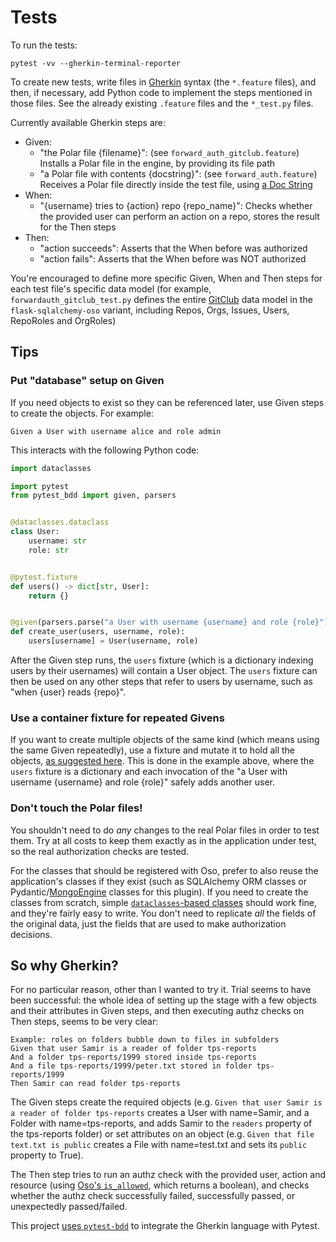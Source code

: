 # Tests

To run the tests:

```shell
pytest -vv --gherkin-terminal-reporter
```

To create new tests, write files in [Gherkin](https://cucumber.io/docs/gherkin/reference)
syntax (the `*.feature` files), and then, if necessary, add Python code to
implement the steps mentioned in those files. See the already existing `.feature` files and
the `*_test.py` files.

Currently available Gherkin steps are:

* Given:
    * "the Polar file {filename}": (see `forward_auth_gitclub.feature`) Installs a Polar file in the engine, by
      providing its file path
    * "a Polar file with contents {docstring}": (see `forward_auth.feature`)  Receives a Polar file directly inside the
      test file, using [a Doc String](https://cucumber.io/docs/gherkin/reference#doc-strings)
* When:
    * "{username} tries to {action} repo {repo_name}": Checks whether the provided user can perform an action on a repo,
      stores the result for the Then steps
* Then:
    * "action succeeds": Asserts that the When before was authorized
    * "action fails": Asserts that the When before was NOT authorized

You're encouraged to define more specific Given, When and Then steps for each test file's specific
data model (for example, `forwardauth_gitclub_test.py` defines the
entire [GitClub](https://github.com/osohq/gitclub/blob/main/backends/flask-sqlalchemy-oso/app/models.py)
data model in the `flask-sqlalchemy-oso` variant, including Repos, Orgs, Issues, Users, RepoRoles and OrgRoles)

## Tips

### Put "database" setup on Given

If you need objects to exist so they can be referenced later, use Given steps
to create the objects. For example:

```gherkin
Given a User with username alice and role admin
```

This interacts with the following Python code:

```py
import dataclasses

import pytest
from pytest_bdd import given, parsers


@dataclasses.dataclass
class User:
    username: str
    role: str


@pytest.fixture
def users() -> dict[str, User]:
    return {}


@given(parsers.parse("a User with username {username} and role {role}"))
def create_user(users, username, role):
    users[username] = User(username, role)
```

After the Given step runs, the `users` fixture (which is a dictionary
indexing users by their usernames) will contain a User object. The `users`
fixture can then be used on any other steps that refer to users by username,
such as "when {user} reads {repo}".

### Use a container fixture for repeated Givens

If you want to create multiple objects of the same kind (which means using
the same Given repeatedly), use a fixture and mutate it to hold all the objects,
[as suggested here](https://github.com/pytest-dev/pytest-bdd/issues/157#issuecomment-149137198).
This is done in the example above, where the `users` fixture is a dictionary
and each invocation of the "a User with username {username} and role {role}" safely
adds another user.

### Don't touch the Polar files!

You shouldn't need to do _any_ changes to the real Polar files in order to test them.
Try at all costs to keep them exactly as in the application under test, so the
real authorization checks are tested.

For the classes that should be registered with Oso, prefer to also reuse the application's
classes if they exist (such as SQLAlchemy ORM classes or
Pydantic/[MongoEngine](https://github.com/MongoEngine/mongoengine)
classes for this plugin). If you need to create the classes from scratch, simple [
`dataclasses`-based classes](https://docs.python.org/3/library/dataclasses.html)
should work fine, and they're fairly easy to write. You don't need to replicate _all_ the fields
of the original data, just the fields that are used to make authorization decisions.

## So why Gherkin?

For no particular reason, other than I wanted to try it. Trial seems to have been successful:
the whole idea of setting up the stage with a few objects and their attributes in Given steps,
and then executing authz checks on Then steps, seems to be very clear:

```gherkin
Example: roles on folders bubble down to files in subfolders
Given that user Samir is a reader of folder tps-reports
And a folder tps-reports/1999 stored inside tps-reports
And a file tps-reports/1999/peter.txt stored in folder tps-reports/1999
Then Samir can read folder tps-reports
```

The Given steps create the required objects (e.g. `Given that user Samir is a reader of folder tps-reports` creates a
User with name=Samir, and a Folder with name=tps-reports, and adds Samir to the `readers` property of the tps-reports
folder) or set attributes on an object (e.g. `Given that file text.txt is public` creates a File with name=test.txt and
sets its `public` property to True).

The Then step tries to run an authz check with the provided user, action and resource (using [Oso's
`is_allowed`](https://www.osohq.com/docs/oss/guides/enforcement/resource.html), which returns a boolean), and checks
whether the authz check successfully failed, successfully passed, or unexpectedly passed/failed.

This project [uses `pytest-bdd`](https://pytest-bdd.readthedocs.io/en/stable/) to integrate the Gherkin language with Pytest.
